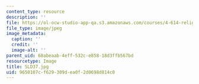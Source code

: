 ```yaml
---
content_type: resource
description: ''
file: https://ol-ocw-studio-app-qa.s3.amazonaws.com/courses/4-614-religious-architecture-and-islamic-cultures-fall-2002/9650107cf629309dea0f2d0698d814c0_SLD37.jpg
file_type: image/jpeg
image_metadata:
  caption: ''
  credit: ''
  image-alt: ''
parent_uid: 68abeaab-4eff-532c-e858-18d3ffb567bd
resourcetype: Image
title: SLD37.jpg
uid: 9650107c-f629-309d-ea0f-2d0698d814c0
---
```

